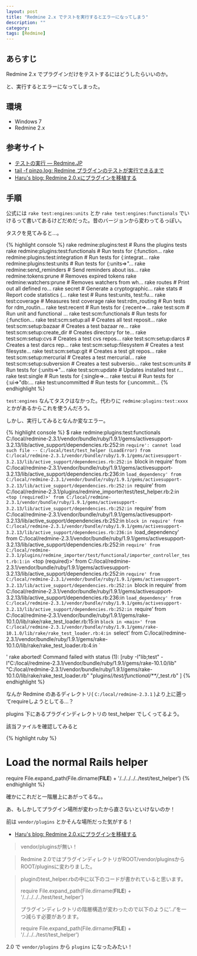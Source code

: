 ```yaml
---
layout: post
title: "Redmine 2.x でテストを実行するとエラーになってしまう"
description: ""
category: 
tags: [Redmine]
---
```


## あらすじ

Redmine 2.x でプラグインだけをテストするにはどうしたらいいのか。

と、実行するとエラーになってしまった。

## 環境

- Windows 7
- Redmine 2.x

## 参考サイト

- [テストの実行 — Redmine.JP](http://redmine.jp/tech_note/plugins/developer/quickref/run-test/)
- [tail -f pinzo.log: Redmine プラグインのテストが実行できるまで](http://blog.mkt-sys.jp/2013/06/redmine.html)
- [Haru's blog: Redmine 2.0.xにプラグインを移植する](http://haruiida.blogspot.com/2012/06/redmine-20x.html)

## 手順

公式には `rake test:engines:units` とか `rake test:engines:functionals` でいけるって書いてあるけどだめだった。昔のバージョンから変わってるっぽい。

タスクを見てみると…。

{% highlight console %}
rake redmine:plugins:test                        # Runs the plugins tests
rake redmine:plugins:test:functionals            # Run tests for {:function...
rake redmine:plugins:test:integration            # Run tests for {:integrat...
rake redmine:plugins:test:units                  # Run tests for {:units=>"...
rake redmine:send_reminders                      # Send reminders about iss...
rake redmine:tokens:prune                        # Removes expired tokens
rake redmine:watchers:prune                      # Removes watchers from wh...
rake routes                                      # Print out all defined ro...
rake secret                                      # Generate a cryptographic...
rake stats                                       # Report code statistics (...
rake test                                        # Runs test:units, test:fu...
rake test:coverage                               # Measures test coverage
rake test:rdm_routing                            # Run tests for rdm_routin...
rake test:recent                                 # Run tests for {:recent=>...
rake test:scm                                    # Run unit and functional ...
rake test:scm:functionals                        # Run tests for {:function...
rake test:scm:setup:all                          # Creates all test reposit...
rake test:scm:setup:bazaar                       # Creates a test bazaar re...
rake test:scm:setup:create_dir                   # Creates directory for te...
rake test:scm:setup:cvs                          # Creates a test cvs repos...
rake test:scm:setup:darcs                        # Creates a test darcs rep...
rake test:scm:setup:filesystem                   # Creates a test filesyste...
rake test:scm:setup:git                          # Creates a test git repos...
rake test:scm:setup:mercurial                    # Creates a test mercurial...
rake test:scm:setup:subversion                   # Creates a test subversio...
rake test:scm:units                              # Run tests for {:units=>"...
rake test:scm:update                             # Updates installed test r...
rake test:single                                 # Run tests for {:single=>...
rake test:ui                                     # Run tests for {:ui=>"db:...
rake test:uncommitted                            # Run tests for {:uncommit...
{% endhighlight %}

`test:engines` なんてタスクはなかった。代わりに `redmine:plugins:test:xxxx` とかがあるからこれを使うんだろう。

しかし、実行してみるとなんか変なエラー。

{% highlight console %}
$ rake redmine:plugins:test:functionals
C:/local/redmine-2.3.1/vendor/bundle/ruby/1.9.1/gems/activesupport-3.2.13/lib/active_support/dependencies.rb:252:in `require': cannot load such file -- C:/local/test/test_helper (LoadError)
        from C:/local/redmine-2.3.1/vendor/bundle/ruby/1.9.1/gems/activesupport-3.2.13/lib/active_support/dependencies.rb:252:in `block in require'
        from C:/local/redmine-2.3.1/vendor/bundle/ruby/1.9.1/gems/activesupport-3.2.13/lib/active_support/dependencies.rb:236:in `load_dependency'
        from C:/local/redmine-2.3.1/vendor/bundle/ruby/1.9.1/gems/activesupport-3.2.13/lib/active_support/dependencies.rb:252:in `require'
        from C:/local/redmine-2.3.1/plugins/redmine_importer/test/test_helper.rb:2:in `<top (required)>'
        from C:/local/redmine-2.3.1/vendor/bundle/ruby/1.9.1/gems/activesupport-3.2.13/lib/active_support/dependencies.rb:252:in `require'
        from C:/local/redmine-2.3.1/vendor/bundle/ruby/1.9.1/gems/activesupport-3.2.13/lib/active_support/dependencies.rb:252:in `block in require'
        from C:/local/redmine-2.3.1/vendor/bundle/ruby/1.9.1/gems/activesupport-3.2.13/lib/active_support/dependencies.rb:236:in `load_dependency'
        from C:/local/redmine-2.3.1/vendor/bundle/ruby/1.9.1/gems/activesupport-3.2.13/lib/active_support/dependencies.rb:252:in `require'
        from C:/local/redmine-2.3.1/plugins/redmine_importer/test/functional/importer_controller_test.rb:1:in `<top (required)>'
        from C:/local/redmine-2.3.1/vendor/bundle/ruby/1.9.1/gems/activesupport-3.2.13/lib/active_support/dependencies.rb:252:in `require'
        from C:/local/redmine-2.3.1/vendor/bundle/ruby/1.9.1/gems/activesupport-3.2.13/lib/active_support/dependencies.rb:252:in `block in require'
        from C:/local/redmine-2.3.1/vendor/bundle/ruby/1.9.1/gems/activesupport-3.2.13/lib/active_support/dependencies.rb:236:in `load_dependency'
        from C:/local/redmine-2.3.1/vendor/bundle/ruby/1.9.1/gems/activesupport-3.2.13/lib/active_support/dependencies.rb:252:in `require'
        from C:/local/redmine-2.3.1/vendor/bundle/ruby/1.9.1/gems/rake-10.1.0/lib/rake/rake_test_loader.rb:15:in `block in <main>'
        from C:/local/redmine-2.3.1/vendor/bundle/ruby/1.9.1/gems/rake-10.1.0/lib/rake/rake_test_loader.rb:4:in `select'
        from C:/local/redmine-2.3.1/vendor/bundle/ruby/1.9.1/gems/rake-10.1.0/lib/rake/rake_test_loader.rb:4:in `<main>'
rake aborted!
Command failed with status (1): [ruby -I"lib;test" -I"C:/local/redmine-2.3.1/vendor/bundle/ruby/1.9.1/gems/rake-10.1.0/lib" "C:/local/redmine-2.3.1/vendor/bundle/ruby/1.9.1/gems/rake-10.1.0/lib/rake/rake_test_loader.rb" "plugins/*/test/functional/**/*_test.rb" ]
{% endhighlight %}

なんか Redmine のあるディレクトリ( `C:/local/redmine-2.3.1` )より上に遡ってrequireしようとしてる…？

plugins 下にあるプラグインディレクトリの test_helper でしくってるよう。

該当ファイルを確認してみると

{% highlight ruby %}
# Load the normal Rails helper
require File.expand_path(File.dirname(__FILE__) + '/../../../../test/test_helper')
{% endhighlight %}

確かにこれだと一階層上にあがってるな。。

あ、もしかしてプラグイン場所が変わったから直さないといけないのか！

前は `vendor/plugins` とかそんな場所だった気がする！

- [Haru's blog: Redmine 2.0.xにプラグインを移植する](http://haruiida.blogspot.com/2012/06/redmine-20x.html)

> vendor/pluginsが無い！

> Redmine 2.0ではプラグインディレクトリがROOT/vendor/pluginsからROOT/pluginsに変わりました。 

> pluginのtest_helper.rbの中に以下のコードが書かれていると思います。
>
> require File.expand_path(File.dirname(__FILE__) + '/../../../../test/test_helper')
>
> プラグインディレクトリの階層構造が変わったので以下のように’../’を一つ減らす必要があります。
>
> require File.expand_path(File.dirname(__FILE__) + '/../../../test/test_helper')

2.0 で `vendor/plugins` から `plugins` になったみたい！
